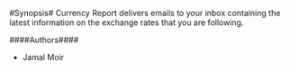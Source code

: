 #Synopsis#
Currency Report delivers emails to your inbox containing the latest
information on the exchange rates that you are following.

####Authors####
- Jamal Moir
